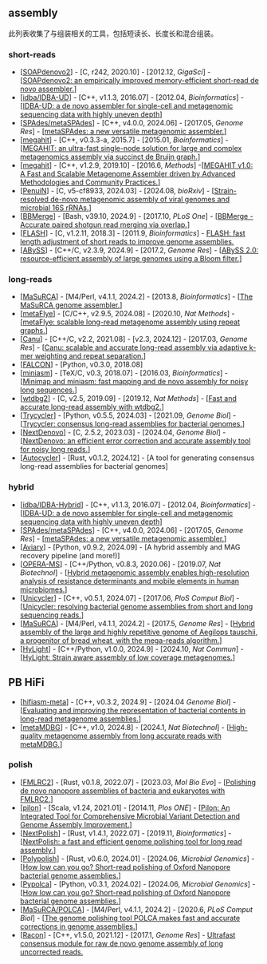 ## assembly

此列表收集了与组装相关的工具，包括短读长、长度长和混合组装。

### short-reads
- [[SOAPdenovo2](https://github.com/aquaskyline/SOAPdenovo2)] - [C, r242, 2020.10] - [2012.12, _GigaSci_] - [[SOAPdenovo2: an empirically improved memory-efficient short-read de novo assembler.](https://doi.org/10.1186/2047-217X-1-18)]
- [[idba/IDBA-UD](https://github.com/loneknightpy/idba)] - [C++, v1.1.3, 2016.07] - [2012.04, _Bioinformatics_] - [[IDBA-UD: a de novo assembler for single-cell and metagenomic sequencing data with highly uneven depth](https://doi.org/10.1093/bioinformatics/bts174)]
- [[SPAdes/metaSPAdes](https://github.com/ablab/spades)] - [C++, v4.0.0, 2024.06] - [2017.05, _Genome Res_] - [[metaSPAdes: a new versatile metagenomic assembler.](https://doi.org/10.1101/gr.213959.116)]
- [[megahit](https://github.com/voutcn/megahit)] - [C++, v0.3.3-a, 2015.7] - [2015.01, _Bioinformatics_] - [[MEGAHIT: an ultra-fast single-node solution for large and complex metagenomics assembly via succinct de Bruijn graph.](https://doi.org/10.1093/bioinformatics/btv033)]
- [[megahit](https://github.com/voutcn/megahit)] - [C++, v1.2.9, 2019.10] - [2016.6, _Methods_] -[[MEGAHIT v1.0: A Fast and Scalable Metagenome Assembler driven by Advanced Methodologies and Community Practices.](https://doi.org/10.1016/j.ymeth.2016.02.020)]
- [[PenuiN](https://github.com/soedinglab/plass)] - [C, v5-cf8933, 2024.03] - [2024.08, _bioRxiv_] - [[Strain-resolved de-novo metagenomic assembly of viral genomes and microbial 16S rRNAs.](https://doi.org/10.1101/2024.03.29.587318)]
- [[BBMerge](https://sourceforge.net/projects/bbmap/)] - [Bash, v39.10, 2024.9] - [2017.10, _PLoS One_] - [[BBMerge - Accurate paired shotgun read merging via overlap.](https://doi.org/10.1371/journal.pone.0185056)]
- [[FLASH](https://github.com/ebiggers/flash)] - [C, v1.2.11, 2018.3] - [2011.9, _Bioinformatics_] - [FLASH: fast length adjustment of short reads to improve genome assemblies.](https://doi.org/10.1093/bioinformatics/btr507)
- [[ABySS](https://github.com/bcgsc/abyss)] - [C++/C, v2.3.9, 2024.9] - [2017.2, _Genome Res_] - [[ABySS 2.0: resource-efficient assembly of large genomes using a Bloom filter.](http://www.genome.org/cgi/doi/10.1101/gr.214346.116)]


### long-reads
- [[MaSuRCA](https://github.com/alekseyzimin/masurca)] - [M4/Perl, v4.1.1, 2024.2] - [2013.8, _Bioinformatics_] - [[The MaSuRCA genome assembler.](https://doi.org/10.1371/journal.pcbi.1009860)]
- [[metaFlye](https://github.com/fenderglass/Flye)] - [C/C++, v2.9.5, 2024.08] - [2020.10, _Nat Methods_] - [[metaFlye: scalable long-read metagenome assembly using repeat graphs.](https://doi.org/10.1038/s41592-020-00971-x)]
- [[Canu](https://github.com/marbl/canu)] - [C++/C, v2.2, 2021.08] - [v2.3, 2024.12] - [2017.03, _Genome Res_] - [[Canu: scalable and accurate long-read assembly via adaptive k-mer weighting and repeat separation.](https://genome.cshlp.org/content/27/5/722)]
- [[FALCON](https://github.com/PacificBiosciences/FALCON)] - [Python, v0.3.0, 2018.08]
- [[miniasm](https://github.com/lh3/miniasm)] - [TeX/C, v0.3, 2018.07] - [2016.03, _Bioinformatics_] - [[Minimap and miniasm: fast mapping and de novo assembly for noisy long sequences.](https://doi.org/10.1093/bioinformatics/btw152)]
- [[wtdbg2](https://github.com/ruanjue/wtdbg2)] - [C, v2.5, 2019.09] - [2019.12, _Nat Methods_] - [[Fast and accurate long-read assembly with wtdbg2.](https://doi.org/10.1038/s41592-019-0669-3)]
- [[Trycycler](https://github.com/rrwick/Trycycler)] - [Python, v0.5.5, 2024.03] - [2021.09, _Genome Biol_] - [[Trycycler: consensus long-read assemblies for bacterial genomes.](https://doi.org/10.1186/s13059-021-02483-z)]
- [[NextDenovo](https://github.com/Nextomics/NextDenovo)] - [C, 2.5.2, 2023.03] - [2024.04, _Genome Biol_] - [[NextDenovo: an efficient error correction and accurate assembly tool for noisy long reads.](https://doi.org/10.1186/s13059-024-03252-4)]
- [[Autocycler](https://github.com/rrwick/Autocycler)] - [Rust, v0.1.2, 2024.12] - [A tool for generating consensus long-read assemblies for bacterial genomes]

### hybrid
- [[idba/IDBA-Hybrid](https://github.com/loneknightpy/idba)] - [C++, v1.1.3, 2016.07] - [2012.04, _Bioinformatics_] - [[IDBA-UD: a de novo assembler for single-cell and metagenomic sequencing data with highly uneven depth](https://doi.org/10.1093/bioinformatics/bts174)]
- [[SPAdes/metaSPAdes](https://github.com/ablab/spades)] - [C++, v4.0.0, 2024.06] - [2017.05, _Genome Res_] - [[metaSPAdes: a new versatile metagenomic assembler.](https://doi.org/10.1101/gr.213959.116)]
- [[Aviary](https://github.com/rhysnewell/aviary)] - [Python, v0.9.2, 2024.09] - [A hybrid assembly and MAG recovery pipeline (and more!)]
- [[OPERA-MS](https://github.com/CSB5/OPERA-MS)] - [C++/Python, v0.8.3, 2020.06] - [2019.07, _Nat Biotechnol_] - [[Hybrid metagenomic assembly enables high-resolution analysis of resistance determinants and mobile elements in human microbiomes.](https://doi.org/10.1038/s41587-019-0191-2)]
- [[Unicycler](https://github.com/rrwick/Unicycler)] - [C++, v0.5.1, 2024.07] - [2017.06, _PloS Comput Biol_] - [[Unicycler: resolving bacterial genome assemblies from short and long sequencing reads.](https://doi.org/10.1371/journal.pcbi.1005595)]
- [[MaSuRCA](https://github.com/alekseyzimin/masurca)] - [M4/Perl, v4.1.1, 2024.2] - [2017.5, _Genome Res_] - [[Hybrid assembly of the large and highly repetitive genome of Aegilops tauschii, a progenitor of bread wheat, with the mega-reads algorithm.](https://doi.org/10.1101/gr.213405.116)]
- [[HyLight](https://github.com/LuoGroup2023/HyLight)] - [C++/Python, v1.0.0, 2024.9] - [2024.10, _Nat Commun_] - [[HyLight: Strain aware assembly of low coverage metagenomes.](https://doi.org/10.1038/s41467-024-52907-0)]

## PB HiFi
- [[hifiasm-meta](https://github.com/xfengnefx/hifiasm-meta/)] - [C++, v0.3.2, 2024.9] - [2024.04 _Genome Biol_] - [[Evaluating and improving the representation of bacterial contents in long-read metagenome assemblies.](https://doi.org/10.1186/s13059-024-03234-6)]
- [[metaMDBG](https://github.com/GaetanBenoitDev/metaMDBG)] - [C++, v1.0, 2024.8] - [2024.1, _Nat Biotechnol_] - [[High-quality metagenome assembly from long accurate reads with metaMDBG.](https://doi.org/10.1038/s41587-023-01983-6)]

### polish
- [[FMLRC2](https://github.com/HudsonAlpha/fmlrc2)] - [Rust, v0.1.8, 2022.07] - [2023.03, _Mol Bio Evo_] - [[Polishing de novo nanopore assemblies of bacteria and eukaryotes with FMLRC2.](https://doi.org/10.1093/molbev/msad048)]
- [[pilon](https://github.com/broadinstitute/pilon)] - [Scala, v1.24, 2021.01] - [2014.11, _Plos ONE_] - [[Pilon: An Integrated Tool for Comprehensive Microbial Variant Detection and Genome Assembly Improvement.](https://doi.org/10.1371/journal.pone.0112963)]
- [[NextPolish](https://github.com/Nextomics/NextPolish)] - [Rust, v1.4.1, 2022.07] - [2019.11, _Bioinformatics_] - [[NextPolish: a fast and efficient genome polishing tool for long read assembly.](https://doi.org/10.1093/bioinformatics/btz891)]
- [[Polypolish](https://github.com/rrwick/Polypolish)] - [Rust, v0.6.0, 2024.01] - [2024.06, _Microbial Genomics_] - [[How low can you go? Short-read polishing of Oxford Nanopore bacterial genome assemblies.](https://doi.org/10.1099/mgen.0.001254)]
- [[Pypolca](https://github.com/gbouras13/pypolca)] - [Python, v0.3.1, 2024.02] - [2024.06, _Microbial Genomics_] - [[How low can you go? Short-read polishing of Oxford Nanopore bacterial genome assemblies.](https://doi.org/10.1099/mgen.0.001254)]
- [[MaSuRCA/POLCA](https://github.com/alekseyzimin/masurca)] - [M4/Perl, v4.1.1, 2024.2] - [2020.6, _PLoS Comput Biol_] - [[The genome polishing tool POLCA makes fast and accurate corrections in genome assemblies.](https://doi.org/10.1371/journal.pcbi.1007981)]
- [[Racon](https://github.com/lbcb-sci/racon)] - [C++, v1.5.0, 2021.12] - [2017.1, _Genome Res_] - [Ultrafast consensus module for raw de novo genome assembly of long uncorrected reads.](http://www.genome.org/cgi/doi/10.1101/gr.214270.116)
